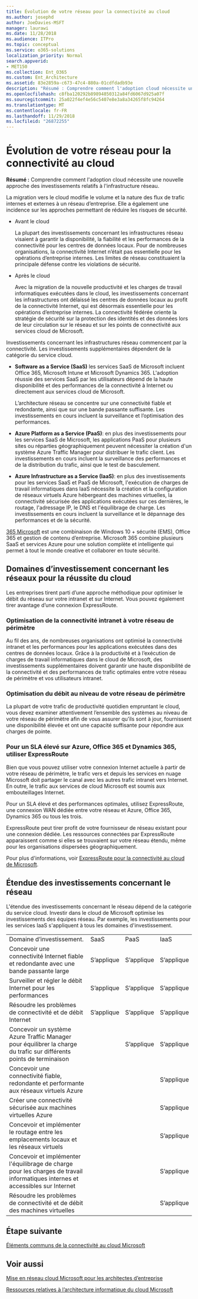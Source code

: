 ```yaml
---
title: Évolution de votre réseau pour la connectivité au cloud
ms.author: josephd
author: JoeDavies-MSFT
manager: laurawi
ms.date: 11/28/2018
ms.audience: ITPro
ms.topic: conceptual
ms.service: o365-solutions
localization_priority: Normal
search.appverid:
- MET150
ms.collection: Ent_O365
ms.custom: Ent_Architecture
ms.assetid: 83e2859a-c673-47c4-880a-01cdfdadb93e
description: "Résumé : Comprendre comment l'adoption cloud nécessite une nouvelle approche des investissements relatifs à l'infrastructure réseau."
ms.openlocfilehash: c8fba120292b89894850312a84fd6067d925a07f
ms.sourcegitcommit: 25a022f4ef4e56c5407e8e3a8a34265f8fc94264
ms.translationtype: MT
ms.contentlocale: fr-FR
ms.lasthandoff: 11/29/2018
ms.locfileid: "26872255"
---
```

# <a name="evolving-your-network-for-cloud-connectivity"></a>Évolution de votre réseau pour la connectivité au cloud

 **Résumé :** Comprendre comment l'adoption cloud nécessite une nouvelle approche des investissements relatifs à l'infrastructure réseau.
  
La migration vers le cloud modifie le volume et la nature des flux de trafic internes et externes à un réseau d’entreprise. Elle a également une incidence sur les approches permettant de réduire les risques de sécurité.
  
- Avant le cloud
    
    La plupart des investissements concernant les infrastructures réseau visaient à garantir la disponibilité, la fiabilité et les performances de la connectivité pour les centres de données locaux. Pour de nombreuses organisations, la connectivité Internet n’était pas essentielle pour les opérations d’entreprise internes. Les limites de réseau constituaient la principale défense contre les violations de sécurité.
    
- Après le cloud
    
    Avec la migration de la nouvelle productivité et les charges de travail informatiques exécutées dans le cloud, les investissements concernant les infrastructures ont délaissé les centres de données locaux au profit de la connectivité Internet, qui est désormais essentielle pour les opérations d’entreprise internes. La connectivité fédérée oriente la stratégie de sécurité sur la protection des identités et des données lors de leur circulation sur le réseau et sur les points de connectivité aux services cloud de Microsoft.
    
Investissements concernant les infrastructures réseau commencent par la connectivité. Les investissements supplémentaires dépendent de la catégorie du service cloud.
  
- **Software as a Service (SaaS)** les services SaaS de Microsoft incluent Office 365, Microsoft Intune et Microsoft Dynamics 365. L'adoption réussie des services SaaS par les utilisateurs dépend de la haute disponibilité et des performances de la connectivité à Internet ou directement aux services cloud de Microsoft.
    
    L’architecture réseau se concentre sur une connectivité fiable et redondante, ainsi que sur une bande passante suffisante. Les investissements en cours incluent la surveillance et l’optimisation des performances.
    
- **Azure Platform as a Service (PaaS)**: en plus des investissements pour les services SaaS de Microsoft, les applications PaaS pour plusieurs sites ou réparties géographiquement peuvent nécessiter la création d'un système Azure Traffic Manager pour distribuer le trafic client. Les investissements en cours incluent la surveillance des performances et de la distribution du trafic, ainsi que le test de basculement.
    
- **Azure Infrastructure as a Service (IaaS)**: en plus des investissements pour les services SaaS et PaaS de Microsoft, l'exécution de charges de travail informatiques dans IaaS nécessite la création et la configuration de réseaux virtuels Azure hébergeant des machines virtuelles, la connectivité sécurisée des applications exécutées sur ces dernières, le routage, l'adressage IP, le DNS et l'équilibrage de charge. Les investissements en cours incluent la surveillance et le dépannage des performances et de la sécurité.

[365 Microsoft](https://www.microsoft.com/microsoft-365) est une combinaison de Windows 10 + sécurité (EMS), Office 365 et gestion de contenu d’entreprise. Microsoft 365 combine plusieurs SaaS et services Azure pour une solution complète et intelligente qui permet à tout le monde creative et collaborer en toute sécurité.
    
## <a name="areas-of-networking-investment-for-success-in-the-cloud"></a>Domaines d’investissement concernant les réseaux pour la réussite du cloud

Les entreprises tirent parti d’une approche méthodique pour optimiser le débit du réseau sur votre intranet et sur Internet. Vous pouvez également tirer avantage d’une connexion ExpressRoute.
  
### <a name="optimize-intranet-connectivity-to-your-edge-network"></a>Optimisation de la connectivité intranet à votre réseau de périmètre

Au fil des ans, de nombreuses organisations ont optimisé la connectivité intranet et les performances pour les applications exécutées dans des centres de données locaux. Grâce à la productivité et à l’exécution de charges de travail informatiques dans le cloud de Microsoft, des investissements supplémentaires doivent garantir une haute disponibilité de la connectivité et des performances de trafic optimales entre votre réseau de périmètre et vos utilisateurs intranet.
  
### <a name="optimize-throughput-at-your-edge-network"></a>Optimisation du débit au niveau de votre réseau de périmètre

La plupart de votre trafic de productivité quotidien empruntant le cloud, vous devez examiner attentivement l’ensemble des systèmes au niveau de votre réseau de périmètre afin de vous assurer qu’ils sont à jour, fournissent une disponibilité élevée et ont une capacité suffisante pour répondre aux charges de pointe.
  
### <a name="for-a-high-sla-to-azure-office-365-and-dynamics-365-use-expressroute"></a>Pour un SLA élevé sur Azure, Office 365 et Dynamics 365, utiliser ExpressRoute

Bien que vous pouvez utiliser votre connexion Internet actuelle à partir de votre réseau de périmètre, le trafic vers et depuis les services en nuage Microsoft doit partager le canal avec les autres trafic intranet vers Internet. En outre, le trafic aux services de cloud Microsoft est soumis aux embouteillages Internet.
  
Pour un SLA élevé et des performances optimales, utilisez ExpressRoute, une connexion WAN dédiée entre votre réseau et Azure, Office 365, Dynamics 365 ou tous les trois. 
  
ExpressRoute peut tirer profit de votre fournisseur de réseau existant pour une connexion dédiée. Les ressources connectées par ExpressRoute apparaissent comme si elles se trouvaient sur votre réseau étendu, même pour les organisations dispersées géographiquement.
  
Pour plus d'informations, voir [ExpressRoute pour la connectivité au cloud de Microsoft](expressroute-for-microsoft-cloud-connectivity.md).
  
## <a name="scope-of-network-investments"></a>Étendue des investissements concernant le réseau

L'étendue des investissements concernant le réseau dépend de la catégorie du service cloud. Investir dans le cloud de Microsoft optimise les investissements des équipes réseau. Par exemple, les investissements pour les services IaaS s'appliquent à tous les domaines d'investissement.
  
|||||
|:-----|:-----|:-----|:-----|
|Domaine d’investissement.  <br/> |SaaS  <br/> |PaaS  <br/> |IaaS  <br/> |
|Concevoir une connectivité Internet fiable et redondante avec une bande passante large  <br/> |S’applique  <br/> |S’applique  <br/> |S’applique  <br/> |
|Surveiller et régler le débit Internet pour les performances  <br/> |S’applique  <br/> |S’applique  <br/> |S’applique  <br/> |
|Résoudre les problèmes de connectivité et de débit Internet  <br/> |S’applique  <br/> |S’applique  <br/> |S’applique  <br/> |
|Concevoir un système Azure Traffic Manager pour équilibrer la charge du trafic sur différents points de terminaison  <br/> ||S’applique  <br/> |S’applique  <br/> |
|Concevoir une connectivité fiable, redondante et performante aux réseaux virtuels Azure  <br/> |||S’applique  <br/> |
|Créer une connectivité sécurisée aux machines virtuelles Azure  <br/> |||S’applique  <br/> |
|Concevoir et implémenter le routage entre les emplacements locaux et les réseaux virtuels  <br/> |||S’applique  <br/> |
|Concevoir et implémenter l'équilibrage de charge pour les charges de travail informatiques internes et accessibles sur Internet  <br/> |||S’applique  <br/> |
|Résoudre les problèmes de connectivité et de débit des machines virtuelles  <br/> |||S’applique  <br/> |
   
## <a name="next-step"></a>Étape suivante

[Éléments communs de la connectivité au cloud Microsoft](common-elements-of-microsoft-cloud-connectivity.md)

## <a name="see-also"></a>Voir aussi

[Mise en réseau cloud Microsoft pour les architectes d’entreprise](microsoft-cloud-networking-for-enterprise-architects.md)
  
[Ressources relatives à l’architecture informatique du cloud Microsoft](microsoft-cloud-it-architecture-resources.md)



